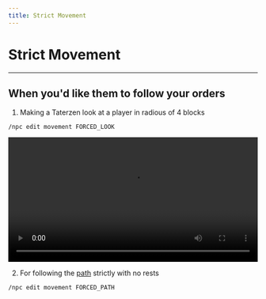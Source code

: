 ```yaml
---
title: Strict Movement
---
```



# Strict Movement

---


## When you'd like them to follow your orders

1. Making a Taterzen look at a player in radious of 4 blocks
```
/npc edit movement FORCED_LOOK
```

<video controls="true" allowfullscreen="true" width="100%">
	<source src="../../../assets/video/forced_look.mp4" type="video/mp4">
	<p>Your browser does not support the video element.</p>
</video>

2. For following the [path](../path.html) strictly with no rests
```
/npc edit movement FORCED_PATH
```

